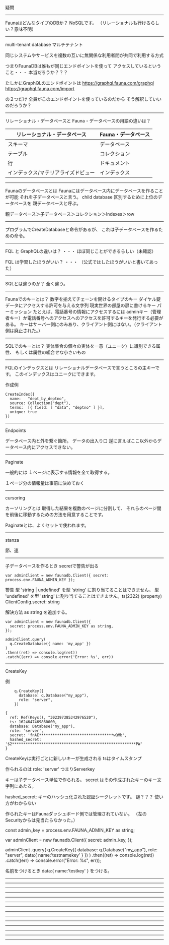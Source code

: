疑問

---

FaunaはどんなタイプのDBか？
NoSQLです。
（リレーショナルも行けるらしい？意味不明）


---

multi-tenant database
マルチテナント 

同じシステムやサービスを複数の互いに無関係な利用者間が共同で利用する方式

つまりFaunaDBは誰もが同じエンドポイントを使って
アクセスしているということ・・・
本当だろうか？？？

たしかにGraphQLのエンドポイントは
https://graphql.fauna.com/graphql
https://graphql.fauna.com/import

の２つだけ
全員がこのエンドポイントを使っているのだから
そう解釈していいのだろうか？




---

リレーショナル・データベースと
Fauna・データベースの用語の違いは？

|リレーショナル・データベース|Fauna・データベース|
| ---- | ---- |
|スキーマ|データベース|
|テーブル|コレクション|
|行|ドキュメント|
|インデックス/マテリアライズドビュー|インデックス|



---

Faunaのデータベースとは
Faunaにはデータベース内にデータベースを作ることが可能
それを子データベースと言う。
child database
区別するために上位のデータベースを
親データベースと呼ぶ。

親データベース＞子データベース＞コレクション＞Indexes＞row


---

プログラムでCreateDatabaseと命令があるが、
これは子データベースを作るための命令。


---

FQL と GraphQLの違いは？
・・・
ほぼ同じことができるらしい（未確認）

FQL は学習したほうがいい？
・・・
（公式ではしたほうがいいと書いてあった）

---

SQLとは違うのか？
全く違う。

---

Faunaでのキーとは？
数字を揃えてチェーンを開けるタイプのキー
ダイヤル錠
データにアクセスする許可を与える文字列
現実世界の部屋の扉に書けるキー
パーミッション
たとえば、電話番号の情報にアクセスするには
adminキー（管理者キー）か電話番号へのアクセスへのアクセスを許可するキーを発行する必要がある。
キーはサーバー側にのみあり、クライアント側にはない。（クライアント側は廃止された。）

---

SQLでのキーとは？
実体集合の個々の実体を一意（ユニーク）に識別できる属性、
もしくは属性の組合せな小さいもの




---

FQLのインデックスとは
リレーショナルデータベースで言うところの主キーです。
このインデックスはユニークにできます。

作成例

```shell
CreateIndex({
  name:   "dept_by_deptno",
  source: Collection("dept"),
  terms:  [{ field: [ "data", "deptno" ] }],
  unique: true
})
```


---

Endpoints

データベース内と外を繋ぐ箇所。
データの出入り口
逆に言えばここ以外からデータベース内にアクセスできない。

---

Paginate

一般的には
１ページに表示する情報を全て取得する。

１ページ分の情報量は事前に決めておく

---

cursoring

カーソリングとは
取得した結果を複数のページに分割して、
それらのページ間を前後に移動するための方法を用意することです。

Paginateとは、よくセットで使われます。



---

stanza

節、連


---

子データベースを作るとき
secretで警告が出る

```
var adminClient = new faunadb.Client({ secret: process.env.FAUNA_ADMIN_KEY });
```

警告
型 'string | undefined' を型 'string' に割り当てることはできません。
  型 'undefined' を型 'string' に割り当てることはできません。ts(2322)
(property) ClientConfig.secret: string

解決方法
as string を追加する。

```
var adminClient = new faunadb.Client({
  secret: process.env.FAUNA_ADMIN_KEY as string,
});

adminClient.query(
  q.CreateDatabase({ name: 'my_app' })
)
.then((ret) => console.log(ret))
.catch((err) => console.error('Error: %s', err))
```




---

CreateKey

例

```
    q.CreateKey({
      database: q.Database("my_app"),
      role: "server",
    })
```

```
{
  ref: Ref(Keys(), "302397385342976520"),
  ts: 1624647469860000,
  database: Database("my_app"),
  role: 'server',
  secret: 'fnAE*********************************wQMb',
  hashed_secret: '$2*******************************************************PW'
}
```


CreateKeyは実行ごとに新しいキーが生成される
tsはタイムスタンプ

作られるのは role: 'server' つまりServerkey

キーは子データベース単位で作られる。
secret はその作成されたキーのキー文字列にあたる。

hashed_secret:
キーのハッシュ化された認証シークレットです。
謎？？？
使い方がわからない

作られたキーはFaunaダッシュボード側では管理されていない。
（左のSecurityからは見当たらなかった。）


const admin_key = process.env.FAUNA_ADMIN_KEY as string;

var adminClient = new faunadb.Client({
  secret: admin_key,
});

adminClient
  .query(
    q.CreateKey({
      database: q.Database("my_app"),
      role: "server",
      data:{
        name:'testnamekey'
      }
    })
  )
  .then((ret) => console.log(ret))
  .catch((err) => console.error("Error: %s", err));


名前をつけるとき
data:{
  name:'testkey'
}
をつける。

---





---





---





---





---





---





---





---





---





---





---





---





---





---







